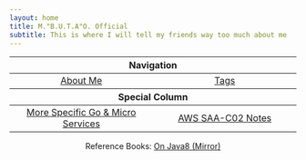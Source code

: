 ```yaml
---
layout: home
title: M."B.U.T.A"O. Official
subtitle: This is where I will tell my friends way too much about me
---
```


<!-- markdownlint-disable MD033 -->

<table align="center" width="100%">
        <thead>
            <tr>
                <th colspan="2">Navigation</th>
            </tr>
    </thead>
    <tbody>
        <tr>
            <td width="50%" align="center"><a href="aboutme"> About Me </a> </td>
            <td width="50%" align="center"><a href="tags.html"> Tags </a> </td>
        </tr>
    </tbody>
    <!-- Add a column-->
    <thead>
            <tr>
                <th colspan="2">Special Column</th>
            </tr>
        </thead>
    <tbody>
        <tr>
            <td width="50%" align="center"><a href="go_index"> More Specific Go & Micro Services </a> </td>
            <td width="50%" align="center"><a href="AWS_index"> AWS SAA-C02 Notes </a> </td>
        </tr>
    </tbody>
</table>

<div align="center">
Reference Books: <a href="OnJava8-main/README">On Java8 (Mirror) </a>
</div>

